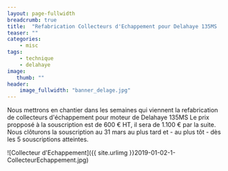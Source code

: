 ```yaml
---
layout: page-fullwidth
breadcrumb: true
title:  "Refabrication Collecteurs d'Echappement pour Delahaye 135MS   ""
teaser: ""
categories:
    - misc
tags:
    - technique
	- delahaye
image:
   thumb: ""
header:
    image_fullwidth: "banner_delage.jpg"
---
```


Nous mettrons en chantier dans les semaines qui viennent la refabrication de collecteurs d'échappement pour moteur de Delahaye 135MS
Le prix propposé à la souscription est de 600 € HT, il sera de 1.100 € par la suite.
Nous clôturons la souscription au 31 mars au plus tard et - au plus tôt - dès les 5 souscriptions atteintes.

![Collecteur d'Echappement]({{ site.urlimg }}2019-01-02-1-CollecteurEchappement.jpg)

